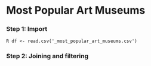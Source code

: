 #  Most Popular Art Museums

### Step 1: Import
```R df <- read.csv('_most_popular_art_museums.csv')```

### Step 2: Joining and filtering
``` ```

